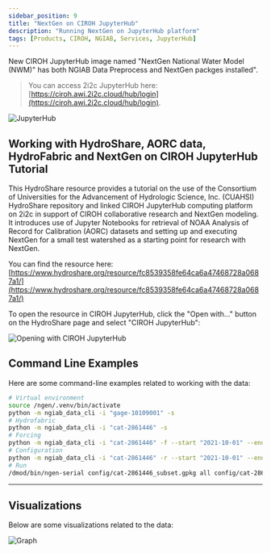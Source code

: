 ```yaml
---
sidebar_position: 9
title: "NextGen on CIROH JupyterHub"
description: "Running NextGen on JupyterHub platform"
tags: [Products, CIROH, NGIAB, Services, JupyterHub]
---
```


New CIROH JupyterHub image named "NextGen National Water Model (NWM)" has both NGIAB Data Preprocess and NextGen packges installed".
> You can access 2i2c JupyterHub here: [https://ciroh.awi.2i2c.cloud/hub/login](https://ciroh.awi.2i2c.cloud/hub/login).

 ![JupyterHub](/img/products/nextgen-on-2i2c/jupyterhub.png)
 
## Working with HydroShare, AORC data, HydroFabric and NextGen on CIROH JupyterHub Tutorial

This HydroShare resource provides a tutorial on the use of the Consortium of Universities for the Advancement of Hydrologic Science, Inc. (CUAHSI) HydroShare repository and linked CIROH JupyterHub computing platform on 2i2c in support of CIROH collaborative research and NextGen modeling. It introduces use of Jupyter Notebooks for retrieval of NOAA Analysis of Record for Calibration (AORC) datasets and setting up and executing NextGen for a small test watershed as a starting point for research with NextGen.


You can find the resource here: [https://www.hydroshare.org/resource/fc8539358fe64ca6a47468728a0687a1/](https://www.hydroshare.org/resource/fc8539358fe64ca6a47468728a0687a1/)


To open the resource in CIROH JupyterHub, click the "Open with..." button on the HydroShare page and select "CIROH JupyterHub":

![Opening with CIROH JupyterHub](/img/products/nextgen-on-2i2c/resource.png)


## Command Line Examples

Here are some command-line examples related to working with the data:

```bash
# Virtual environment
source /ngen/.venv/bin/activate
python -m ngiab_data_cli -i "gage-10109001" -s
# Hydrofabric
python -m ngiab_data_cli -i "cat-2861446" -s
# Forcing
python -m ngiab_data_cli -i "cat-2861446" -f --start "2021-10-01" --end "2022-09-30"
# Configuration
python -m ngiab_data_cli -i "cat-2861446" -r --start "2021-10-01" --end "2022-09-30"
# Run
/dmod/bin/ngen-serial config/cat-2861446_subset.gpkg all config/cat-2861446_subset.gpkg all config/realization.json
```

---

## Visualizations

Below are some visualizations related to the data:

![Graph](/img/products/nextgen-on-2i2c/graph.png)


